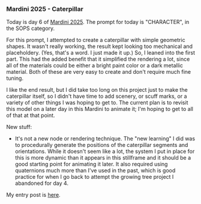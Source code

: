 ### Mardini 2025 - Caterpillar

Today is day 6 of [Mardini 2025][mardini-2025]. The prompt for today is "CHARACTER",
in the SOPS category.

For this prompt, I attempted to create a caterpillar with simple geometric shapes.
It wasn't really working, the result kept looking too mechanical and placeholdery.
(Yes, that's a word. I just made it up.) So, I leaned into the first part. This
had the added benefit that it simplified the rendering a lot, since all of the
materials could be either a bright paint color or a dark metallic material. Both
of these are very easy to create and don't require much fine tuning.

I like the end result, but I did take too long on this project just to make the
caterpillar itself, so I didn't have time to add scenery, or scuff marks, or
a variety of other things I was hoping to get to. The current plan is to revisit
this model on a later day in this Mardini to animate it; I'm hoping to get to all
of that at that point.

New stuff:

  - It's not a new node or rendering technique. The "new learning" I did was to
    procedurally generate the positions of the caterpillar segments and orientations.
    While it doesn't seem like a lot, the system I put in place for this is more
    dynamic than it appears in this stillframe and it should be a good starting
    point for animating it later. It also required using quaternions much more than
    I've used in the past, which is good practice for when I go back to attempt
    the growing tree project I abandoned for day 4.

My entry post is [here][entry-post].

[mardini-2025]: https://www.sidefx.com/community-main-menu/contests-jams/mardini-2025/
[entry-post]: https://www.sidefx.com/forum/topic/100010/?page=1#post-439051
